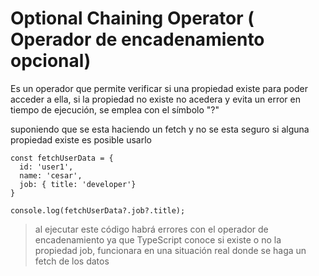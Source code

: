 # Optional Chaining Operator ( Operador de encadenamiento opcional)

Es un operador que permite verificar si una propiedad existe para poder acceder a ella, si la propiedad no existe no acedera y evita un error en tiempo de ejecución, se emplea con el símbolo "?"

suponiendo que se esta haciendo un fetch y no se esta seguro si alguna propiedad existe es posible usarlo

```TS
const fetchUserData = {
  id: 'user1',
  name: 'cesar',
  job: { title: 'developer'}
}

console.log(fetchUserData?.job?.title);
```

> al ejecutar este código habrá errores con el operador de encadenamiento ya que TypeScript conoce si existe o no la propiedad job, funcionara en una situación real donde se haga un fetch de los datos
